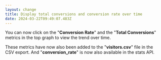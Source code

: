 ```yaml
---
layout: change
title: Display total conversions and conversion rate over time
date: 2024-03-22T09:49:07.483Z
---
```

You can now click on the "**Conversion Rate**" and the "**Total Conversions**" metrics in the top graph to view the trend over time.

These metrics have now also been added to the "**visitors.csv**" file in the CSV export. And "**conversion_rate**" is now also available in the stats API.
